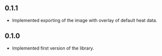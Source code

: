 ## 0.1.1
- Implemented exporting of the image with overlay of default heat data.

## 0.1.0
- Implemented first version of the library.
